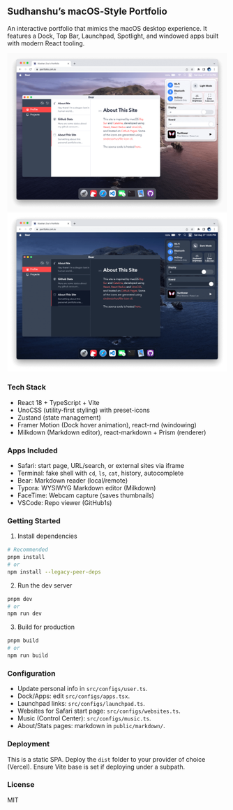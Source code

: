 ## Sudhanshu’s macOS‑Style Portfolio

An interactive portfolio that mimics the macOS desktop experience. It features a Dock, Top Bar, Launchpad, Spotlight, and windowed apps built with modern React tooling.

![light mode](./public/screenshots/light.png)
![dark mode](./public/screenshots/dark.png)

### Tech Stack
- React 18 + TypeScript + Vite
- UnoCSS (utility‑first styling) with preset-icons
- Zustand (state management)
- Framer Motion (Dock hover animation), react-rnd (windowing)
- Milkdown (Markdown editor), react-markdown + Prism (renderer)

### Apps Included
- Safari: start page, URL/search, or external sites via iframe
- Terminal: fake shell with `cd`, `ls`, `cat`, history, autocomplete
- Bear: Markdown reader (local/remote)
- Typora: WYSIWYG Markdown editor (Milkdown)
- FaceTime: Webcam capture (saves thumbnails)
- VSCode: Repo viewer (GitHub1s)

### Getting Started
1) Install dependencies
```bash
# Recommended
pnpm install
# or
npm install --legacy-peer-deps
```

2) Run the dev server
```bash
pnpm dev
# or
npm run dev
```

3) Build for production
```bash
pnpm build
# or
npm run build
```

### Configuration
- Update personal info in `src/configs/user.ts`.
- Dock/Apps: edit `src/configs/apps.tsx`.
- Launchpad links: `src/configs/launchpad.ts`.
- Websites for Safari start page: `src/configs/websites.ts`.
- Music (Control Center): `src/configs/music.ts`.
- About/Stats pages: markdown in `public/markdown/`.

### Deployment
This is a static SPA. Deploy the `dist` folder to your provider of choice (Vercel). Ensure Vite base is set if deploying under a subpath.

### License
MIT
